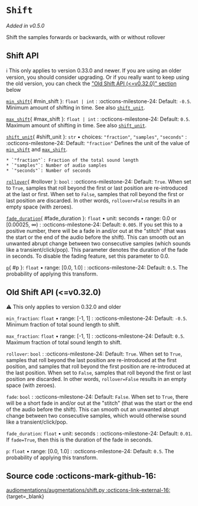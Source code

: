 # `Shift`

_Added in v0.5.0_

Shift the samples forwards or backwards, with or without rollover

## Shift API

:information_source: This only applies to version 0.33.0 and newer. If you are using an older
version, you should consider upgrading. Or if you really want to keep using the old
version, you can check the ["Old Shift API (<=v0.32.0)" section](#old-shift-api-v0320) below

[`min_shift`](#min_shift){ #min_shift }: `float | int`
:   :octicons-milestone-24: Default: `-0.5`. Minimum amount of shifting in time. See also
    [`shift_unit`](#shift_unit).

[`max_shift`](#max_shift){ #max_shift }: `float | int`
:   :octicons-milestone-24: Default: `0.5`. Maximum amount of shifting in time. See also
    [`shift_unit`](#shift_unit).

[`shift_unit`](#shift_unit){ #shift_unit }: `str` • choices: `"fraction"`, `"samples"`, `"seconds"`
:   :octicons-milestone-24: Default: `"fraction"` Defines the unit of the value of
    [`min_shift`](#min_shift) and [`max_shift`](#max_shift).

    * `"fraction"`: Fraction of the total sound length
    * `"samples"`: Number of audio samples
    * `"seconds"`: Number of seconds

[`rollover`](#rollover){ #rollover }: `bool`
:   :octicons-milestone-24: Default: `True`. When set to `True`, samples that roll
    beyond the first or last position are re-introduced at the last or first. When set
    to `False`, samples that roll beyond the first or last position are discarded. In
    other words, `rollover=False` results in an empty space (with zeroes).

[`fade_duration`](#fade_duration){ #fade_duration }: `float` • unit: seconds • range: 0.0 or [0.00025, ∞)
:   :octicons-milestone-24: Default: `0.005`. If you set this to a positive number,
    there will be a fade in and/or out at the "stitch" (that was the start or the end
    of the audio before the shift). This can smooth out an unwanted abrupt
    change between two consecutive samples (which sounds like a
    transient/click/pop). This parameter denotes the duration of the fade in
    seconds. To disable the fading feature, set this parameter to 0.0.

[`p`](#p){ #p }: `float` • range: [0.0, 1.0]
:   :octicons-milestone-24: Default: `0.5`. The probability of applying this transform.

## Old Shift API (<=v0.32.0)

:warning: This only applies to version 0.32.0 and older

`min_fraction`: `float` • range: [-1, 1]
:   :octicons-milestone-24: Default: `-0.5`. Minimum fraction of total sound length to
    shift.

`max_fraction`: `float` • range: [-1, 1]
:   :octicons-milestone-24: Default: `0.5`. Maximum fraction of total sound length to
    shift.

`rollover`: `bool`
:   :octicons-milestone-24: Default: `True`. When set to `True`, samples that roll beyond the
    last position are re-introduced at the first position, and samples that roll beyond the first
    position are re-introduced at the last position. When set to `False`, samples that roll
    beyond the first or last position are discarded. In other words, `rollover=False` results
    in an empty space (with zeroes).

`fade`: `bool`
:   :octicons-milestone-24: Default: `False`. When set to `True`, there will be a short
    fade in and/or out at the "stitch" (that was the start or the end of the audio
    before the shift). This can smooth out an unwanted abrupt change between two
    consecutive samples, which would otherwise sound like a transient/click/pop.

`fade_duration`: `float` • unit: seconds
:   :octicons-milestone-24: Default: `0.01`. If `fade=True`, then this is the duration
    of the fade in seconds.

`p`: `float` • range: [0.0, 1.0]
:   :octicons-milestone-24: Default: `0.5`. The probability of applying this transform.

## Source code :octicons-mark-github-16:

[audiomentations/augmentations/shift.py :octicons-link-external-16:](https://github.com/iver56/audiomentations/blob/main/audiomentations/augmentations/shift.py){target=_blank}
